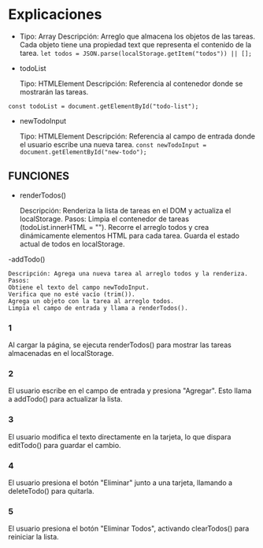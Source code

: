 # Explicaciones

- Tipo: Array
  Descripción: Arreglo que almacena los objetos de las tareas. Cada objeto tiene una propiedad text que representa el contenido de la tarea.
``let todos = JSON.parse(localStorage.getItem("todos")) || [];``

- todoList

    Tipo: HTMLElement
    Descripción: Referencia al contenedor donde se mostrarán las tareas.

``const todoList = document.getElementById("todo-list");``

- newTodoInput

    Tipo: HTMLElement
    Descripción: Referencia al campo de entrada donde el usuario escribe una nueva tarea.
``const newTodoInput = document.getElementById("new-todo");``


## FUNCIONES

- renderTodos()

    Descripción: Renderiza la lista de tareas en el DOM y actualiza el localStorage.
    Pasos:
    Limpia el contenedor de tareas (todoList.innerHTML = "").
    Recorre el arreglo todos y crea dinámicamente elementos HTML para cada tarea.
    Guarda el estado actual de todos en localStorage.

-addTodo()

    Descripción: Agrega una nueva tarea al arreglo todos y la renderiza.
    Pasos:
    Obtiene el texto del campo newTodoInput.
    Verifica que no esté vacío (trim()).
    Agrega un objeto con la tarea al arreglo todos.
    Limpia el campo de entrada y llama a renderTodos().


### 1
Al cargar la página, se ejecuta renderTodos() para mostrar las tareas almacenadas en el localStorage.

### 2
El usuario escribe en el campo de entrada y presiona "Agregar". Esto llama a addTodo() para actualizar la lista.

### 3
El usuario modifica el texto directamente en la tarjeta, lo que dispara editTodo() para guardar el cambio.

### 4
El usuario presiona el botón "Eliminar" junto a una tarjeta, llamando a deleteTodo() para quitarla.

### 5
El usuario presiona el botón "Eliminar Todos", activando clearTodos() para reiniciar la lista.

